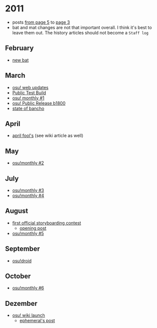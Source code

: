 # 2011

- posts [from page 5](https://osu.ppy.sh/community/forums/9?sort=created&page=5#topics) to [page 3](https://osu.ppy.sh/community/forums/9?sort=created&page=3#topics)
- bat and mat changes are not that important overall. I think it's best to leave them out. The history articles should not become a `Staff log`

## February

- [new bat](https://osu.ppy.sh/community/forums/topics/46957?n=1)

## March

- [osu! web updates](https://osu.ppy.sh/community/forums/topics/46571?n=1)
- [Public Test Build](https://osu.ppy.sh/community/forums/topics/48054?n=1)
- [osu! monthly #1](https://osu.ppy.sh/community/forums/topics/47805?n=1)
- [osu! Public Release b1800](https://osu.ppy.sh/community/forums/topics/49438?n=1)
- [state of bancho](https://osu.ppy.sh/community/forums/topics/48908?n=1)

## April

- [april fool's](https://osu.ppy.sh/community/forums/topics/49733?n=1) (see wiki article as well)

## May

- [osu!monthly #2](https://osu.ppy.sh/community/forums/topics/52317?n=1)

## July

- [osu!monthly #3](https://osu.ppy.sh/community/forums/topics/54680?n=1)
- [osu!monthly #4](https://osu.ppy.sh/community/forums/topics/56836?n=1)

## August

- [first official storyboarding contest](https://osu.ppy.sh/community/forums/topics/60407?n=1)
  - [opening post](https://osu.ppy.sh/community/forums/topics/54468?n=1)
- [osu!monthly #5](https://osu.ppy.sh/community/forums/topics/59924?n=1)

## September

- [osu!droid](https://osu.ppy.sh/community/forums/topics/62561?n=1)

## October

- [osu!monthly #6](https://osu.ppy.sh/community/forums/topics/65452?n=1)

## Dezember

- [osu! wiki launch](https://osu.ppy.sh/community/forums/topics/68525?n=1)
  - [ephemeral's post](https://osu.ppy.sh/community/forums/topics/68479?n=1)
